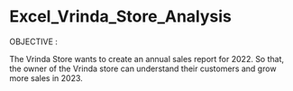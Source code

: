 # Excel_Vrinda_Store_Analysis

OBJECTIVE :

The Vrinda Store wants to create an annual sales report for 2022. So that, the owner of the Vrinda store can understand their customers and grow more sales in 2023.
